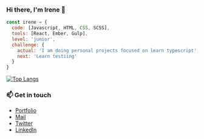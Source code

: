 ### Hi there, I'm Irene 👋
```js
const irene = {
  code: [Javascript, HTML, CSS, SCSS],
  tools: [React, Ember, Gulp],
  level: 'junior',
  challenge: {
    actual: 'I am doing personal projects focused on learn typescript',
    next: 'Learn testiing'
  }
}
```
[![Top Langs](https://github-readme-stats.vercel.app/api/top-langs/?username=irene-gomez&layout=compact&theme=algolia)](https://github.com/irene-gomez/github-readme-stats)

### 📫 Get in touch
- [Portfolio](http://irenegf.com/)
- [Mail](mailto:irene@irenegf.com)
- [Twitter](https://twitter.com/igf_osiris)
- [LinkedIn](https://www.linkedin.com/in/irenegf/)

<!--
**irene-gomez/irene-gomez** is a ✨ _special_ ✨ repository because its `README.md` (this file) appears on your GitHub profile.

Here are some ideas to get you started:

- 🔭 I’m currently working on ...
- 🌱 I’m currently learning ...
- 👯 I’m looking to collaborate on ...
- 🤔 I’m looking for help with ...
- 💬 Ask me about ...
- 📫 How to reach me: ...
- 😄 Pronouns: ...
- ⚡ Fun fact: ...
-->

